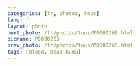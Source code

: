 ```yaml
---
categories: [fr, photos, tous]
lang: fr
layout: photo
next_photo: /fr/photos/tous/P0000260.html
picname: P0000263
prev_photo: /fr/photos/tous/P0000265.html
tags: [Blood, Dead Kudu]
---
```

